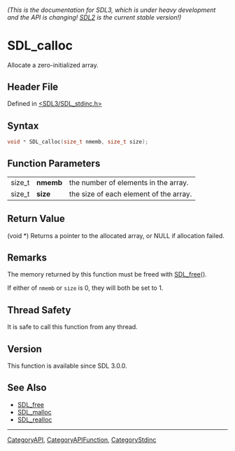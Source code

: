 ###### (This is the documentation for SDL3, which is under heavy development and the API is changing! [SDL2](https://wiki.libsdl.org/SDL2/) is the current stable version!)
# SDL_calloc

Allocate a zero-initialized array.

## Header File

Defined in [<SDL3/SDL_stdinc.h>](https://github.com/libsdl-org/SDL/blob/main/include/SDL3/SDL_stdinc.h)

## Syntax

```c
void * SDL_calloc(size_t nmemb, size_t size);
```

## Function Parameters

|        |           |                                        |
| ------ | --------- | -------------------------------------- |
| size_t | **nmemb** | the number of elements in the array.   |
| size_t | **size**  | the size of each element of the array. |

## Return Value

(void *) Returns a pointer to the allocated array, or NULL if allocation
failed.

## Remarks

The memory returned by this function must be freed with
[SDL_free](SDL_free)().

If either of `nmemb` or `size` is 0, they will both be set to 1.

## Thread Safety

It is safe to call this function from any thread.

## Version

This function is available since SDL 3.0.0.

## See Also

- [SDL_free](SDL_free)
- [SDL_malloc](SDL_malloc)
- [SDL_realloc](SDL_realloc)

----
[CategoryAPI](CategoryAPI), [CategoryAPIFunction](CategoryAPIFunction), [CategoryStdinc](CategoryStdinc)

